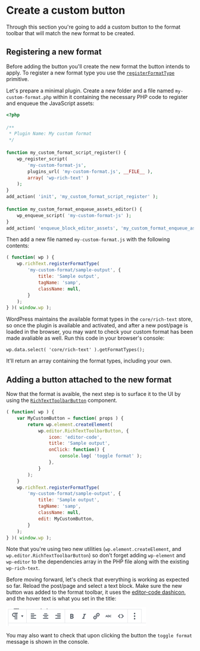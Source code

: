 # Create a custom button

Through this section you're going to add a custom button to the format toolbar that will match the new format to be created.

## Registering a new format

Before adding the button you'll create the new format the button intends to apply. To register a new format type you use the [`registerFormatType`](/packages/rich-text/README.md#registerFormatType) primitive.

Let's prepare a minimal plugin. Create a new folder and a file named `my-custom-format.php` within it containing the necessary PHP code to register and enqueue the JavaScript assets:

```php
<?php

/**
 * Plugin Name: My custom format
 */

function my_custom_format_script_register() {
	wp_register_script(
		'my-custom-format-js',
		plugins_url( 'my-custom-format.js', __FILE__ ),
		array( 'wp-rich-text' )
	);
}
add_action( 'init', 'my_custom_format_script_register' );

function my_custom_format_enqueue_assets_editor() {
	wp_enqueue_script( 'my-custom-format-js' );
}
add_action( 'enqueue_block_editor_assets', 'my_custom_format_enqueue_assets_editor' );
```

Then add a new file named `my-custom-format.js` with the following contents:

```js
( function( wp ) {
	wp.richText.registerFormatType(
		'my-custom-format/sample-output', {
			title: 'Sample output',
			tagName: 'samp',
			className: null,
		}
	);
} )( window.wp );
```

WordPress maintains the available format types in the `core/rich-text` store, so once the plugin is available and activated, and after a new post/page is loaded in the browser, you may want to check your custom format has been made avaliable as well. Run this code in your browser's console:

	wp.data.select( 'core/rich-text' ).getFormatTypes();

It'll return an array containing the format types, including your own.

## Adding a button attached to the new format

Now that the format is avaible, the next step is to surface it to the UI by using the [`RichTextToolbarButton`](/packages/editor/src/components/rich-text/README.md#RichTextToolbarButton) component.

```js
( function( wp ) {
	var MyCustomButton = function( props ) {
		return wp.element.createElement(
			wp.editor.RichTextToolbarButton, {
				icon: 'editor-code',
				title: 'Sample output',
				onClick: function() {
					console.log( 'toggle format' );
				},
			}
		);
	}
	wp.richText.registerFormatType(
		'my-custom-format/sample-output', {
			title: 'Sample output',
			tagName: 'samp',
			className: null,
			edit: MyCustomButton,
		}
	);
} )( window.wp );
```

Note that you're using two new utilities (`wp.element.createElement`, and `wp.editor.RichTextToolbarButton`) so don't forget adding `wp-element` and `wp-editor` to the dependencies array in the PHP file along with the existing `wp-rich-text`.

Before moving forward, let's check that everything is working as expected so far. Reload the post/page and select a text block. Make sure the new button was added to the format toolbar, it uses the [editor-code dashicon](https://developer.wordpress.org/resource/dashicons/#editor-code), and the hover text is what you set in the title:

![Toolbar with custom button](/docs/designers-developers/assets/toolbar-with-custom-button.png)

You may also want to check that upon clicking the button the `toggle format` message is shown in the console.
